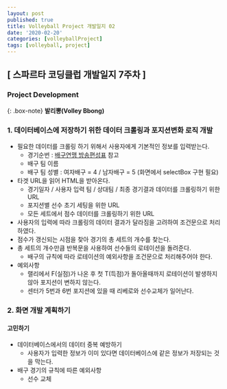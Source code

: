 ```yaml
---
layout: post
published: true
title: Volleyball Project 개발일지 02
date: '2020-02-20'
categories: [volleyballProject]
tags: [volleyball, project]
---
```


## [ 스파르타 코딩클럽 개발일지 7주차 ]

### Project Development

{: .box-note}
**발리뽕(Volley Bbong)**

### 1. 데이터베이스에 저장하기 위한 데이터 크롤링과 포지션변화 로직 개발
- 필요한 데이터를 크롤링 하기 위해서 사용자에게 기본적인 정보를 입력받는다.
  - 경기순번 : [배구연맹 방송편성표](https://www.kovo.co.kr/game/v-league/11110_schedule_list.asp) 참고
  - 배구 팀 이름
  - 배구 팀 성별 : 여자배구 = 4 / 남자배구 = 5 (화면에서 selectBox 구현 필요)
- 타겟 URL을 읽어 HTML을 받아온다.
  - 경기일자 / 사용자 입력 팀 / 상대팀 / 최종 경기결과 데이터를 크롤링하기 위한 URL
  - 포지션별 선수 초기 세팅을 위한 URL
  - 모든 세트에서 점수 데이터를 크롤링하기 위한 URL
- 사용자의 입력에 따라 크롤링의 데이터 결과가 달라짐을 고려하여 조건문으로 처리하였다.
- 점수가 갱신되는 시점을 찾아 경기의 총 세트의 개수를 찾는다.
- 총 세트의 개수만큼 반복문을 사용하여 선수들의 로테이션을 돌려준다.
  - 배구의 규칙에 따라 로테이션의 예외사항을 조건문으로 처리해주어야 한다.
- 예외사항
  - 랠리에서 F(실점)가 나온 후 첫 T(득점)가 돌아올때까지 로테이션이 발생하지 않아 포지션이 변하지 않는다.
  - 센터가 5번과 6번 포지션에 있을 때 리베로와 선수교체가 일어난다.

### 2. 화면 개발 계획하기

#### 고민하기
- 데이터베이스에서의 데이터 중복 예방하기
	- 사용자가 입력한 정보가 이미 있다면 데이터베이스에 같은 정보가 저장되는 것을 막는다.
- 배구 경기의 규칙에 따른 예외사항
	- 선수 교체